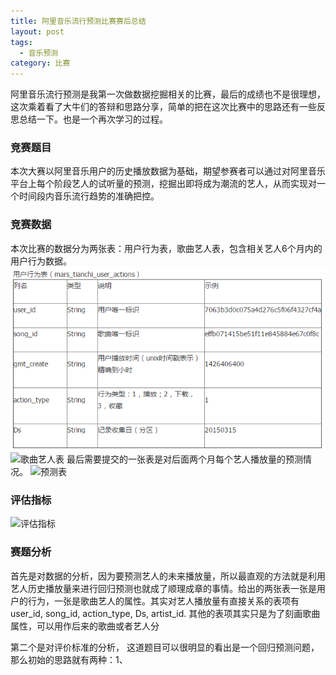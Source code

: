 ```yaml
---
title: 阿里音乐流行预测比赛赛后总结
layout: post
tags:
  - 音乐预测
category: 比赛
---
```

阿里音乐流行预测是我第一次做数据挖掘相关的比赛，最后的成绩也不是很理想，这次乘着看了大牛们的答辩和思路分享，简单的把在这次比赛中的思路还有一些反思总结一下。也是一个再次学习的过程。
### 竞赛题目
本次大赛以阿里音乐用户的历史播放数据为基础，期望参赛者可以通过对阿里音乐平台上每个阶段艺人的试听量的预测，挖掘出即将成为潮流的艺人，从而实现对一个时间段内音乐流行趋势的准确把控。
### 竞赛数据
本次比赛的数据分为两张表：用户行为表，歌曲艺人表，包含相关艺人6个月内的用户行为数据。
![用户行为表](pic/1.png)
![歌曲艺人表](http://om2p3ffxr.bkt.clouddn.com/2.png)
最后需要提交的一张表是对后面两个月每个艺人播放量的预测情况。
![预测表](http://om2p3ffxr.bkt.clouddn.com/3.png)
### 评估指标
![评估指标](http://om2p3ffxr.bkt.clouddn.com/4.png)
### 赛题分析
首先是对数据的分析，因为要预测艺人的未来播放量，所以最直观的方法就是利用艺人历史播放量来进行回归预测也就成了顺理成章的事情。给出的两张表一张是用户的行为，一张是歌曲艺人的属性。其实对艺人播放量有直接关系的表项有user_id, song_id, action_type, Ds, artist_id. 其他的表项其实只是为了刻画歌曲属性，可以用作后来的歌曲或者艺人分

第二个是对评价标准的分析，
这道题目可以很明显的看出是一个回归预测问题，那么初始的思路就有两种：1、
